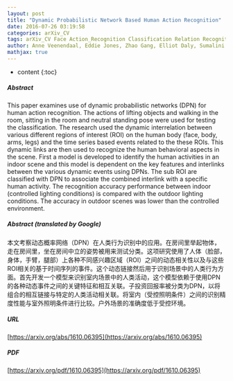```yaml
---
layout: post
title: "Dynamic Probabilistic Network Based Human Action Recognition"
date: 2016-07-26 03:19:58
categories: arXiv_CV
tags: arXiv_CV Face Action_Recognition Classification Relation Recognition
author: Anne Veenendaal, Eddie Jones, Zhao Gang, Elliot Daly, Sumalini Vartak, Rahul Patwardhan
mathjax: true
---
```


* content
{:toc}

##### Abstract
This paper examines use of dynamic probabilistic networks (DPN) for human action recognition. The actions of lifting objects and walking in the room, sitting in the room and neutral standing pose were used for testing the classification. The research used the dynamic interrelation between various different regions of interest (ROI) on the human body (face, body, arms, legs) and the time series based events related to the these ROIs. This dynamic links are then used to recognize the human behavioral aspects in the scene. First a model is developed to identify the human activities in an indoor scene and this model is dependent on the key features and interlinks between the various dynamic events using DPNs. The sub ROI are classified with DPN to associate the combined interlink with a specific human activity. The recognition accuracy performance between indoor (controlled lighting conditions) is compared with the outdoor lighting conditions. The accuracy in outdoor scenes was lower than the controlled environment.

##### Abstract (translated by Google)
本文考察动态概率网络（DPN）在人类行为识别中的应用。在房间里举起物体，走在房间里，坐在房间中立的姿势被用来测试分类。这项研究使用了人体（脸部，身体，手臂，腿部）上各种不同感兴趣区域（ROI）之间的动态相关性以及与这些ROI相关的基于时间序列的事件。这个动态链接然后用于识别场景中的人类行为方面。首先开发一个模型来识别室内场景中的人类活动，这个模型依赖于使用DPN的各种动态事件之间的关键特征和相互关联。子投资回报率被分类为DPN，以将组合的相互链接与特定的人类活动相关联。将室内（受控照明条件）之间的识别精度性能与室外照明条件进行比较。户外场景的准确度低于受控环境。

##### URL
[https://arxiv.org/abs/1610.06395](https://arxiv.org/abs/1610.06395)

##### PDF
[https://arxiv.org/pdf/1610.06395](https://arxiv.org/pdf/1610.06395)

